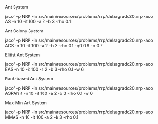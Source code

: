 
Ant System

jacof -p NRP -in src/main/resources/problems/nrp/delsagrado20.nrp -aco AS -n 10 -it 100 -a 2 -b 3 -rho 0.1

Ant Colony System

jacof -p NRP -in src/main/resources/problems/nrp/delsagrado20.nrp -aco ACS -n 10 -it 100 -a 2 -b 3 -rho 0.1 -q0 0.9 -o 0.2

Elitist Ant System

jacof -p NRP -in src/main/resources/problems/nrp/delsagrado20.nrp -aco EAS -n 10 -it 100 -a 2 -b 3 -rho 0.1 -w 6

Rank-based Ant System

jacof -p NRP -in src/main/resources/problems/nrp/delsagrado20.nrp -aco ASRANK -n 10 -it 100 -a 2 -b 3 -rho 0.1 -w 6

Max-Min Ant System

jacof -p NRP -in src/main/resources/problems/nrp/delsagrado20.nrp -aco MMAS -n 10 -it 100 -a 2 -b 3 -rho 0.1

